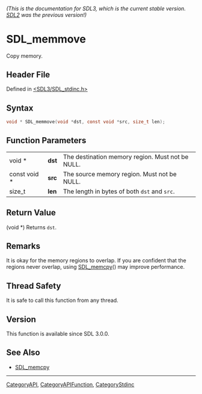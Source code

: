 ###### (This is the documentation for SDL3, which is the current stable version. [SDL2](https://wiki.libsdl.org/SDL2/) was the previous version!)
# SDL_memmove

Copy memory.

## Header File

Defined in [<SDL3/SDL_stdinc.h>](https://github.com/libsdl-org/SDL/blob/main/include/SDL3/SDL_stdinc.h)

## Syntax

```c
void * SDL_memmove(void *dst, const void *src, size_t len);
```

## Function Parameters

|              |         |                                                  |
| ------------ | ------- | ------------------------------------------------ |
| void *       | **dst** | The destination memory region. Must not be NULL. |
| const void * | **src** | The source memory region. Must not be NULL.      |
| size_t       | **len** | The length in bytes of both `dst` and `src`.     |

## Return Value

(void *) Returns `dst`.

## Remarks

It is okay for the memory regions to overlap. If you are confident that the
regions never overlap, using [SDL_memcpy](SDL_memcpy)() may improve
performance.

## Thread Safety

It is safe to call this function from any thread.

## Version

This function is available since SDL 3.0.0.

## See Also

- [SDL_memcpy](SDL_memcpy)

----
[CategoryAPI](CategoryAPI), [CategoryAPIFunction](CategoryAPIFunction), [CategoryStdinc](CategoryStdinc)


